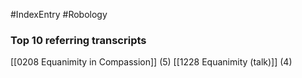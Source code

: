 #IndexEntry #Robology

### Top 10 referring transcripts
[[0208 Equanimity in Compassion]] (5)
[[1228 Equanimity (talk)]] (4)

